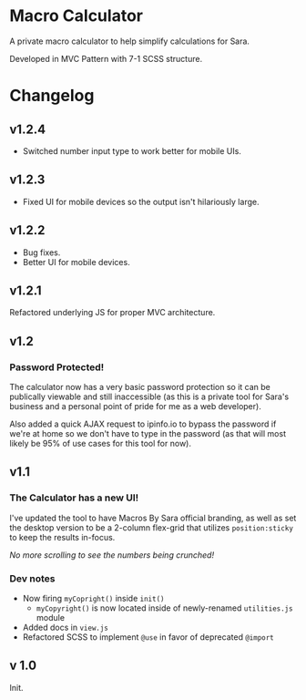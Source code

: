 # Macro Calculator

A private macro calculator to help simplify calculations for Sara.

Developed in MVC Pattern with 7-1 SCSS structure.

# Changelog

## v1.2.4

- Switched number input type to work better for mobile UIs.

## v1.2.3

- Fixed UI for mobile devices so the output isn't hilariously large.

## v1.2.2

- Bug fixes.
- Better UI for mobile devices.

## v1.2.1

Refactored underlying JS for proper MVC architecture.

## v1.2

### Password Protected!

The calculator now has a very basic password protection so it can be publically viewable and still inaccessible (as this is a private tool for Sara's business and a personal point of pride for me as a web developer).

Also added a quick AJAX request to ipinfo.io to bypass the password if we're at home so we don't have to type in the password (as that will most likely be 95% of use cases for this tool for now).

## v1.1

### The Calculator has a new UI!

I've updated the tool to have Macros By Sara official branding, as well as set the desktop version to be a 2-column flex-grid that utilizes `position:sticky` to keep the results in-focus.

_No more scrolling to see the numbers being crunched!_

### Dev notes

- Now firing `myCopright()` inside `init()`
  - `myCopyright()` is now located inside of newly-renamed `utilities.js` module
- Added docs in `view.js`
- Refactored SCSS to implement `@use` in favor of deprecated `@import`

## v 1.0

Init.
